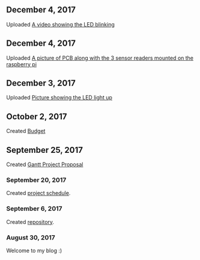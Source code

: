 ## December 4, 2017
Uploaded [A video showing the LED blinking]()

## December 4, 2017
Uploaded [A picture of PCB along with the 3 sensor readers mounted on the raspberry pi](https://github.com/RamyaRadhakrishnakumar/FingerPrintReader/blob/master/IMG_5351.JPG)

## December 3, 2017
Uploaded [Picture showing the LED light up](https://github.com/RamyaRadhakrishnakumar/FingerPrintReader/blob/master/Image-1.jpg)

## October 2, 2017
Created [Budget](https://github.com/RamyaRadhakrishnakumar/FingerPrintReader/blob/master/hardwarebudget.xlsx)

## September 25, 2017
Created [Gantt Project Proposal](https://github.com/RamyaRadhakrishnakumar/FingerPrintReader/blob/master/RamyaRadhakrishnakumar.mpp)

### September 20, 2017
Created [project schedule](https://github.com/six0four/StudentSenseHat/blob/master/documentation/Week3RubricforProjectSchedule.xml). 

### September 6, 2017
Created [repository](https://github.com/RamyaRadhakrishnakumar/FingerPrintReader.git). 

### August 30, 2017
Welcome to my blog :)






